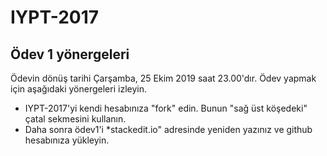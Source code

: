 # IYPT-2017
## Ödev 1 yönergeleri
Ödevin dönüş tarihi Çarşamba,  25 Ekim 2019 saat 23.00'dır. Ödev yapmak için aşağıdaki yönergeleri izleyin. 

* IYPT-2017'yi kendi hesabınıza "fork" edin. Bunun "sağ üst köşedeki" çatal sekmesini kullanın. 
*  Daha sonra ödev1'i *stackedit.io" adresinde yeniden yazınız ve github hesabınıza yükleyin. 




